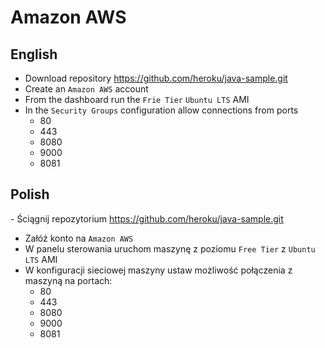 # Amazon AWS

## English

- Download repository https://github.com/heroku/java-sample.git
- Create an `Amazon AWS` account
- From the dashboard run the `Frie Tier` `Ubuntu LTS` AMI
- In the `Security Groups` configuration allow connections from ports
    - 80
    - 443
    - 8080
    - 9000
    - 8081

## Polish

- Ściągnij repozytorium https://github.com/heroku/java-sample.git
- Załóż konto na `Amazon AWS`
- W panelu sterowania uruchom maszynę z poziomu `Free Tier` z `Ubuntu LTS` AMI
- W konfiguracji sieciowej maszyny ustaw możliwość połączenia z maszyną na portach:
    - 80
    - 443
    - 8080
    - 9000
    - 8081
